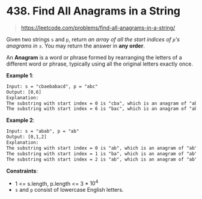 # 438. Find All Anagrams in a String

> <https://leetcode.com/problems/find-all-anagrams-in-a-string/>

Given two strings `s` and `p`, return *an array of all the start indices of
`p`'s anagrams in `s`*. You may return the answer in **any order**.

An **Anagram** is a word or phrase formed by rearranging the letters of a
different word or phrase, typically using all the original letters exactly once.

**Example 1**:

```txt
Input: s = "cbaebabacd", p = "abc"
Output: [0,6]
Explanation:
The substring with start index = 0 is "cba", which is an anagram of "abc".
The substring with start index = 6 is "bac", which is an anagram of "abc".
```

**Example 2**:

```txt
Input: s = "abab", p = "ab"
Output: [0,1,2]
Explanation:
The substring with start index = 0 is "ab", which is an anagram of "ab".
The substring with start index = 1 is "ba", which is an anagram of "ab".
The substring with start index = 2 is "ab", which is an anagram of "ab".
```

**Constraints**:

- 1 <= s.length, p.length <= 3 * $10^4$
- `s` and `p` consist of lowercase English letters.

